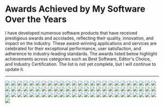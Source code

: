 <style>
img {
  max-width: 100px;
  max-height: 100px;
}
</style>


# Awards Achieved by My Software Over the Years

I have developed numerous software products that have received prestigious awards and accolades, reflecting their quality, innovation, and impact on the industry. These award-winning applications and services are celebrated for their exceptional performance, user satisfaction, and adherence to industry-leading standards. The awards listed below highlight achievements across categories such as Best Software, Editor's Choice, and Industry Certification. The list is not yet complete, but I will continue to update it.

---

![](https://myawards.static.domains/awards/0.png) ![](https://myawards.static.domains/awards/1.JPG) ![](https://myawards.static.domains/awards/2.JPG) ![](https://myawards.static.domains/awards/3.JPG) ![](https://myawards.static.domains/awards/4.JPG) ![](https://myawards.static.domains/awards/5.JPG) ![](https://myawards.static.domains/awards/5star.gif) ![](https://myawards.static.domains/awards/5star2.gif) ![](https://myawards.static.domains/awards/5stars_award160x80.gif) ![](https://myawards.static.domains/awards/5starsaward.gif) ![](https://myawards.static.domains/awards/5starsaward2.gif) ![](https://myawards.static.domains/awards/5starsaward3.gif) ![](https://myawards.static.domains/awards/6.JPG) ![](https://myawards.static.domains/awards/7.JPG) ![](https://myawards.static.domains/awards/8.JPG) ![](https://myawards.static.domains/awards/9.JPG) ![](https://myawards.static.domains/awards/10.JPG) ![](https://myawards.static.domains/awards/11.JPG) ![](https://myawards.static.domains/awards/12.JPG) ![](https://myawards.static.domains/awards/13.JPG) ![](https://myawards.static.domains/awards/14.JPG) ![](https://myawards.static.domains/awards/15.JPG) ![](https://myawards.static.domains/awards/16.JPG) ![](https://myawards.static.domains/awards/17.JPG) ![](https://myawards.static.domains/awards/18.JPG) ![](https://myawards.static.domains/awards/19.JPG) ![](https://myawards.static.domains/awards/20.JPG) ![](https://myawards.static.domains/awards/21.JPG) ![](https://myawards.static.domains/awards/22.JPG) ![](https://myawards.static.domains/awards/23.JPG) ![](https://myawards.static.domains/awards/24.JPG) ![](https://myawards.static.domains/awards/25.JPG) ![](https://myawards.static.domains/awards/26.JPG) ![](https://myawards.static.domains/awards/27.JPG) ![](https://myawards.static.domains/awards/28.JPG) ![](https://myawards.static.domains/awards/29.JPG) ![](https://myawards.static.domains/awards/30.JPG) ![](https://myawards.static.domains/awards/31.JPG) ![](https://myawards.static.domains/awards/32.JPG) ![](https://myawards.static.domains/awards/33.JPG) ![](https://myawards.static.domains/awards/34.JPG) ![](https://myawards.static.domains/awards/35.JPG) ![](https://myawards.static.domains/awards/36.JPG) ![](https://myawards.static.domains/awards/37.JPG) ![](https://myawards.static.domains/awards/38.JPG) ![](https://myawards.static.domains/awards/39.JPG) ![](https://myawards.static.domains/awards/40.JPG) ![](https://myawards.static.domains/awards/41.JPG) ![](https://myawards.static.domains/awards/42.JPG) ![](https://myawards.static.domains/awards/43.JPG) ![](https://myawards.static.domains/awards/44.JPG) ![](https://myawards.static.domains/awards/45.JPG) ![](https://myawards.static.domains/awards/46.JPG) ![](https://myawards.static.domains/awards/47.JPG) ![](https://myawards.static.domains/awards/48.JPG) ![](https://myawards.static.domains/awards/49.JPG) ![](https://myawards.static.domains/awards/50.JPG) ![](https://myawards.static.domains/awards/51.JPG) ![](https://myawards.static.domains/awards/52.JPG) ![](https://myawards.static.domains/awards/53.JPG) ![](https://myawards.static.domains/awards/54.JPG) ![](https://myawards.static.domains/awards/55.JPG) ![](https://myawards.static.domains/awards/56.JPG) ![](https://myawards.static.domains/awards/award_5.gif) ![](https://myawards.static.domains/awards/award_200.jpg) ![](https://myawards.static.domains/awards/award_b_5.jpg) ![](https://myawards.static.domains/awards/big_5dudes.gif) ![](https://myawards.static.domains/awards/award_clean.png) ![](https://myawards.static.domains/awards/clean_certified.gif) ![](https://myawards.static.domains/awards/dr-5.png) ![](https://myawards.static.domains/awards/fb_1_rate5.gif) ![](https://myawards.static.domains/awards/fsstar_5.jpg) ![](https://myawards.static.domains/awards/5stars_rating.gif) ![](https://myawards.static.domains/awards/filetransit_5of5.gif) ![](https://myawards.static.domains/awards/dn_award.gif) ![](https://myawards.static.domains/awards/getabest_choice.gif)